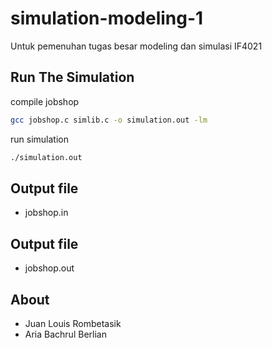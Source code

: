 # simulation-modeling-1
Untuk pemenuhan tugas besar modeling dan simulasi IF4021 

## Run The Simulation

compile jobshop

```bash
gcc jobshop.c simlib.c -o simulation.out -lm
```

run simulation

```bash
./simulation.out
```
## Output file
- jobshop.in

## Output file
- jobshop.out

## About
- Juan Louis Rombetasik
- Aria Bachrul Berlian